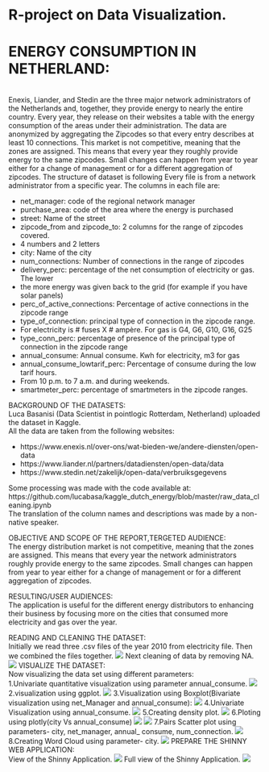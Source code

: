 # R-project on Data Visualization.
<h1>ENERGY CONSUMPTION IN NETHERLAND:</h1><br>
Enexis, Liander, and Stedin are the three major network administrators of the Netherlands and, together, they provide energy to nearly the entire country. Every year, they release on their websites a table with the energy consumption of the areas under their administration.
The data are anonymized by aggregating the Zipcodes so that every entry describes at least 10 connections.
This market is not competitive, meaning that the zones are assigned. This means that every year they roughly provide energy to the same zipcodes. Small changes can happen from year to year either for a change of management or for a different aggregation of zipcodes.
The structure of dataset is following
Every file is from a network administrator from a specific year. 
The columns in each file are:
<ul>
<li> net_manager: code of the regional network manager </li>
<li> purchase_area: code of the area where the energy is purchased </li>
<li> street: Name of the street </li>
<li> zipcode_from and zipcode_to: 2 columns for the range of zipcodes covered. </li>
<li> 4 numbers and 2 letters </li>
<li> city: Name of the city</li>
<li> num_connections: Number of connections in the range of zipcodes</li>
<li> delivery_perc: percentage of the net consumption of electricity or gas. The lower </li>
<li> the more energy was given back to the grid (for example if you have solar panels) </li>
<li> perc_of_active_connections: Percentage of active connections in the zipcode range</li>
<li> type_of_connection: principal type of connection in the zipcode range.</li>
<li> For electricity is # fuses X # ampère. For gas is G4, G6, G10, G16, G25 </li>
<li> type_conn_perc: percentage of presence of the principal type of connection in the zipcode range</li>
<li> annual_consume: Annual consume. Kwh for electricity, m3 for gas</li>
<li> annual_consume_lowtarif_perc: Percentage of consume during the low tarif hours. </li>
<li> From 10 p.m. to 7 a.m. and during weekends. </li>
<li> smartmeter_perc: percentage of smartmeters in the zipcode ranges.</li>
</ul>
BACKGROUND OF THE DATASETS:<br>
Luca Basanisi (Data Scientist in pointlogic Rotterdam, Netherland) uploaded the dataset in Kaggle.<br>
All the data are taken from the following websites:
<ul>
<li> https://www.enexis.nl/over-ons/wat-bieden-we/andere-diensten/open-data
<li>https://www.liander.nl/partners/datadiensten/open-data/data
<li>https://www.stedin.net/zakelijk/open-data/verbruiksgegevens
</ul>
Some processing was made with the code available at:<br>
https://github.com/lucabasa/kaggle_dutch_energy/blob/master/raw_data_cleaning.ipynb<br>
The translation of the column names and descriptions was made by a non-native speaker.

OBJECTIVE AND SCOPE OF THE REPORT,TERGETED AUDIENCE:<br>
The energy distribution market is not competitive, meaning that the zones are assigned. This means that every year the network administrators roughly provide energy to the same zipcodes. Small changes can happen from year to year either for a change of management or for a different aggregation of zipcodes.

RESULTING/USER AUDIENCES:<br>
The application is useful for the different energy distributors to enhancing their business by focusing more on the cities that consumed more electricity and gas over the year.

READING AND CLEANING THE DATASET:<br>
Initially we read three .csv files of the year 2010 from electricity file. Then we combined the files together.
<img src="Screenshots/img1.png">
Next cleaning of data by removing NA.
<img src="Screenshots/img2.png">
VISUALIZE THE DATASET:<br>
Now visualizing the data set using different parameters:<br>
1.Univariate quantitative visualization using parameter annual_consume.
<img src="Screenshots/img3.png">
2.visualization using ggplot.
<img src="Screenshots/img4.png">
3.Visualization using Boxplot(Bivariate visualization using net_Manager and annual_consume):
<img src="Screenshots/img5.png">
4.Univariate Visualization using annual_consume.
<img src="Screenshots/img6.png">
5.Creating density plot.
<img src="Screenshots/img7.png">
6.Ploting using plotly(city Vs annual_consume)
<img src="Screenshots/img8.png">
<img src="Screenshots/img9.png">
7.Pairs Scatter plot using parameters- city, net_manager, annual_ consume, num_connection.
<img src="Screenshots/img10.png">
8.Creating Word Cloud using parameter- city.
<img src="Screenshots/img11.png">
PREPARE THE SHINNY WEB APPLICATION:<br>
View of the Shinny Application.
<img src="Screenshots/img12.png">
Full view of the Shinny Application.
<img src="Screenshots/final.png">









